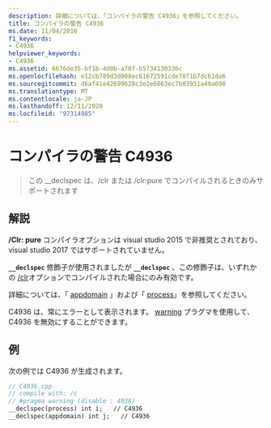 ```yaml
---
description: 詳細については、「コンパイラの警告 C4936」を参照してください。
title: コンパイラの警告 C4936
ms.date: 11/04/2016
f1_keywords:
- C4936
helpviewer_keywords:
- C4936
ms.assetid: 6676de35-bf1b-4d0b-a70f-b5734130336c
ms.openlocfilehash: e12cb789d3d008ec61672591cde78f1b7dc61da6
ms.sourcegitcommit: d6af41e42699628c3e2e6063ec7b03931a49a098
ms.translationtype: MT
ms.contentlocale: ja-JP
ms.lasthandoff: 12/11/2020
ms.locfileid: "97314985"
---
```

# <a name="compiler-warning-c4936"></a>コンパイラの警告 C4936

> この __declspec は、/clr または /clr:pure でコンパイルされるときのみサポートされます

## <a name="remarks"></a>解説

**/Clr: pure** コンパイラオプションは visual studio 2015 で非推奨とされており、visual studio 2017 ではサポートされていません。

**`__declspec`** 修飾子が使用されましたが **`__declspec`** 、この修飾子は、いずれかの [/clr](../../build/reference/clr-common-language-runtime-compilation.md)オプションでコンパイルされた場合にのみ有効です。

詳細については、「 [appdomain](../../cpp/appdomain.md) 」および「 [process](../../cpp/process.md)」を参照してください。

C4936 は、常にエラーとして表示されます。  [warning](../../preprocessor/warning.md) プラグマを使用して、C4936 を無効にすることができます。

## <a name="example"></a>例

次の例では C4936 が生成されます。

```cpp
// C4936.cpp
// compile with: /c
// #pragma warning (disable : 4936)
__declspec(process) int i;   // C4936
__declspec(appdomain) int j;   // C4936
```

